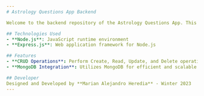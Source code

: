 ```yaml
---
# Astrology Questions App Backend

Welcome to the backend repository of the Astrology Questions App. This RESTful API provides essential CRUD functionalities for managing Astrology-related questions. It seamlessly integrates with MongoDB, offering a robust document-based database solution.

## Technologies Used
- **Node.js**: JavaScript runtime environment
- **Express.js**: Web application framework for Node.js

## Features
- **CRUD Operations**: Perform Create, Read, Update, and Delete operations on Astrology Questions.
- **MongoDB Integration**: Utilizes MongoDB for efficient and scalable data storage.

## Developer
Designed and Developed by **Marian Alejandro Heredia** - Winter 2023
---
```

